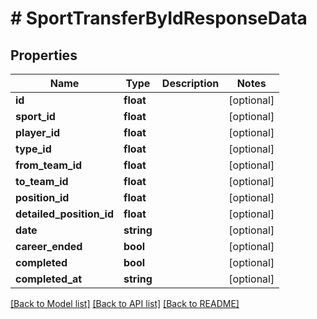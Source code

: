 # # SportTransferByIdResponseData

## Properties

Name | Type | Description | Notes
------------ | ------------- | ------------- | -------------
**id** | **float** |  | [optional]
**sport_id** | **float** |  | [optional]
**player_id** | **float** |  | [optional]
**type_id** | **float** |  | [optional]
**from_team_id** | **float** |  | [optional]
**to_team_id** | **float** |  | [optional]
**position_id** | **float** |  | [optional]
**detailed_position_id** | **float** |  | [optional]
**date** | **string** |  | [optional]
**career_ended** | **bool** |  | [optional]
**completed** | **bool** |  | [optional]
**completed_at** | **string** |  | [optional]

[[Back to Model list]](../../README.md#models) [[Back to API list]](../../README.md#endpoints) [[Back to README]](../../README.md)
